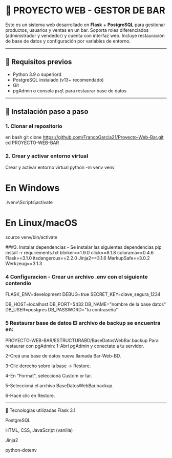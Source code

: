 # 🍻 PROYECTO WEB - GESTOR DE BAR

Este es un sistema web desarrollado en **Flask** + **PostgreSQL** para gestionar productos, usuarios y ventas en un bar. Soporta roles diferenciados (administrador y vendedor) y cuenta con interfaz web. Incluye restauración de base de datos y configuración por variables de entorno.

---

## 🚀 Requisitos previos

- Python 3.9 o superiord
- PostgreSQL instalado (v13+ recomendado)
- Git
- pgAdmin o consola `psql` para restaurar base de datos

---

## 🔧 Instalación paso a paso

### 1. Clonar el repositorio

en bash
git clone https://github.com/FrancoGarcia21/Proyecto-Web-Bar.git
cd PROYECTO-WEB-BAR


### 2. Crear y activar entorno virtual
Crear y activar entorno virtual
python -m venv venv

# En Windows
.\venv\Scripts\activate

# En Linux/macOS
source venv/bin/activate

###3. Instalar dependencias - Se instalar las siguientes dependencias
pip install -r requirements.txt
blinker==1.9.0
click==8.1.8
colorama==0.4.6
Flask==3.1.0
itsdangerous==2.2.0
Jinja2==3.1.6
MarkupSafe==3.0.2
Werkzeug==3.1.3

### 4 Configuracion - Crear un archivo .env con el siguiente contendio
FLASK_ENV=development
DEBUG=true
SECRET_KEY=clave_segura_1234

DB_HOST=localhost
DB_PORT=5432
DB_NAME="nombre de la base datos"
DB_USER=postgres
DB_PASSWORD="tu contraseña"

### 5 Restaurar base de datos El archivo de backup se encuentra en:
PROYECTO-WEB-BAR/ESTRUCTURABD/BaseDatosWebBar.backup
Para restaurar con pgAdmin:
  1-Abrí pgAdmin y conectate a tu servidor.

  2-Creá una base de datos nueva llamada Bar-Web-BD.

  3-Clic derecho sobre la base → Restore.

  4-En "Format", seleccioná Custom or tar.

  5-Seleccioná el archivo BaseDatosWebBar.backup.

  6-Hacé clic en Restore.

  ---

🧪 Tecnologías utilizadas
Flask 3.1

PostgreSQL

HTML, CSS, JavaScript (vanilla)

Jinja2

python-dotenv







